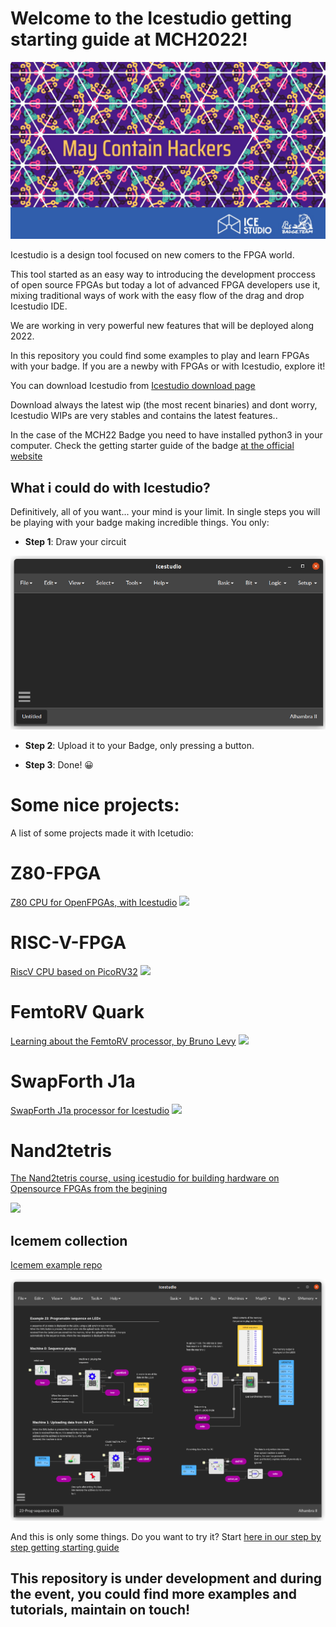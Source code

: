 # Welcome to the Icestudio getting starting guide at MCH2022!

![Icestudio & MCH22 Badge](/images/mch22-splash.jpg?raw=true)

Icestudio is a design tool focused on new comers to the FPGA world. 

This tool started as an easy way to introducing the development proccess of open source FPGAs but today a lot of advanced FPGA developers use it, mixing traditional ways of work with the easy flow of the drag and drop Icestudio IDE.

We are working in very powerful new features that will be deployed along 2022.

In this repository you could find some examples to play and learn FPGAs with your badge. If you are a newby with FPGAs or with Icestudio, explore it!

You can download Icestudio from [Icestudio download page](https://download.icestudio.io)

Download always the latest wip (the most recent binaries) and dont worry, Icestudio WIPs are very stables and contains the latest features..

In the case of the MCH22 Badge you need to have installed python3 in your computer. Check the getting starter guide of the badge [at the official website](https://badge.team/docs/badges/mch2022/getting-started/)

## What i could do with Icestudio?

Definitively, all of you want... your mind is your limit. In single steps you will be playing with your badge making incredible things. You only:


* **Step 1**: Draw your circuit

![](https://github.com/FPGAwars/icestudio-wiki/raw/main/Readme/draw-two-leds-0.6.0-default-.gif)

* **Step 2**: Upload it to your Badge, only pressing a button. 

* **Step 3**: Done! 😀️

# Some nice projects:

A list of some projects made it with Icetudio:


# Z80-FPGA
[Z80 CPU for OpenFPGAs, with Icestudio](https://github.com/Obijuan/Z80-FPGA)
![](https://github.com/Obijuan/Z80-FPGA/raw/master/wiki/project-logo.png)


# RISC-V-FPGA
[RiscV CPU based on PicoRV32](https://github.com/Obijuan/RISC-V-FPGA)
![](https://github.com/Obijuan/RISC-V-FPGA/raw/master/wiki/project-logo.png)

# FemtoRV Quark
[Learning about the FemtoRV processor, by Bruno Levy](https://github.com/Obijuan/FemtoRV-learn)
![](https://github.com/Obijuan/RISC-V-FPGA/raw/master/wiki/project-logo.png)

# SwapForth J1a
[SwapForth J1a processor for Icestudio](https://github.com/Obijuan/j1a-icestudio)
![](https://github.com/Obijuan/j1a-icestudio/raw/master/wiki/project-logo.png)

# Nand2tetris
[The Nand2tetris course, using icestudio for building hardware on Opensource FPGAs from the begining](https://github.com/Obijuan/nand2tetris-icestudio)

![](https://github.com/Obijuan/nand2tetris-icestudio/raw/master/wiki/img/Nand2tetris-05.gif)

## Icemem collection

[Icemem example repo](https://github.com/FPGAwars/iceMem/tree/master/examples)

![](https://github.com/FPGAwars/icestudio-wiki/raw/main/Readme/screenshot-03-icemem.png)


And this is only some things. Do you want to try it? Start [here in our step by step getting starting guide](/starter-guide/README.md)

## This repository is under development and during the event,  you could find more examples and tutorials, maintain on touch!
